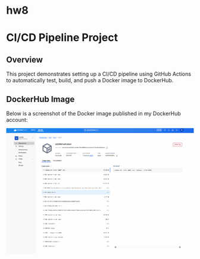# hw8
# CI/CD Pipeline Project

## Overview
This project demonstrates setting up a CI/CD pipeline using GitHub Actions to automatically test, build, and push a Docker image to DockerHub.

## DockerHub Image
Below is a screenshot of the Docker image published in my DockerHub account:

![DockerHub Image](tags.png)